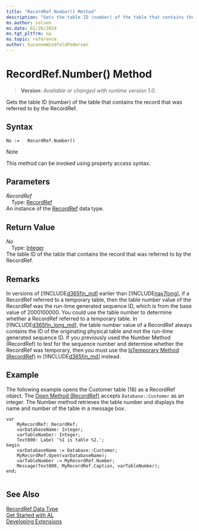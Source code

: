 ```yaml
---
title: "RecordRef.Number() Method"
description: "Gets the table ID (number) of the table that contains the record that was referred to by the RecordRef."
ms.author: solsen
ms.date: 02/26/2024
ms.tgt_pltfrm: na
ms.topic: reference
author: SusanneWindfeldPedersen
---
```

[//]: # (START>DO_NOT_EDIT)
[//]: # (IMPORTANT:Do not edit any of the content between here and the END>DO_NOT_EDIT.)
[//]: # (Any modifications should be made in the .xml files in the ModernDev repo.)
# RecordRef.Number() Method
> **Version**: _Available or changed with runtime version 1.0._

Gets the table ID (number) of the table that contains the record that was referred to by the RecordRef.


## Syntax
```AL
No :=   RecordRef.Number()
```
> [!NOTE]
> This method can be invoked using property access syntax.
## Parameters
*RecordRef*  
&emsp;Type: [RecordRef](recordref-data-type.md)  
An instance of the [RecordRef](recordref-data-type.md) data type.  

## Return Value
*No*  
&emsp;Type: [Integer](../integer/integer-data-type.md)  
The table ID of the table that contains the record that was referred to by the RecordRef.


[//]: # (IMPORTANT: END>DO_NOT_EDIT)

## Remarks  
 In versions of [!INCLUDE[d365fin_md](../../includes/d365fin_md.md)] earlier than [!INCLUDE[nav7long](../../includes/nav7long_md.md)], if a RecordRef referred to a temporary table, then the table number value of the RecordRef was the run-time generated sequence ID, which is from the base value of 2000100000. You could use the table number to determine whether a RecordRef referred to a temporary table. In [!INCLUDE[d365fin_long_md](../../includes/d365fin_long_md.md)], the table number value of a RecordRef always contains the ID of the originating physical table and not the run-time generated sequence ID. If you previously used the Number Method \(RecordRef\) to test for the sequence number and determine whether the RecordRef was temporary, then you must use the [IsTemporary Method \(RecordRef\)](recordref-istemporary-method.md) in [!INCLUDE[d365fin_md](../../includes/d365fin_md.md)] instead.  
  
## Example  
 The following example opens the Customer table \(18\) as a RecordRef object. The [Open Method \(RecordRef\)](recordref-open-method.md) accepts `Database::Customer` as an integer. The Number method retrieves the table number and displays the name and number of the table in a message box. 
  
```al
var
    MyRecordRef: RecordRef;
    varDatabaseName: Integer;
    varTableNumber: Integer;
    Text000: Label '%1 is table %2.'; 
begin   
    varDatabaseName := Database::Customer;  
    MyRecordRef.Open(varDatabaseName);  
    varTableNumber := MyRecordRef.Number;  
    Message(Text000, MyRecordRef.Caption, varTableNumber);  
end;
  
```  
  

## See Also
[RecordRef Data Type](recordref-data-type.md)  
[Get Started with AL](../../devenv-get-started.md)  
[Developing Extensions](../../devenv-dev-overview.md)